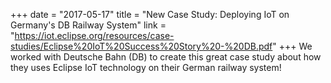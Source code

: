 +++
date = "2017-05-17"
title = "New Case Study: Deploying IoT on Germany's DB Railway System"
link = "https://iot.eclipse.org/resources/case-studies/Eclipse%20IoT%20Success%20Story%20-%20DB.pdf"
+++
We worked with Deutsche Bahn (DB) to create this great case study about how they uses Eclipse IoT technology on their German railway system!